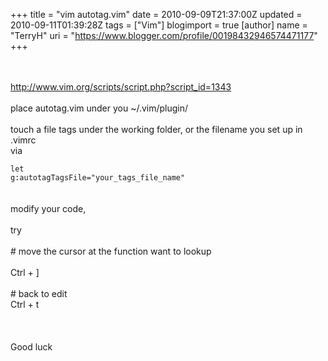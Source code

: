 +++
title = "vim autotag.vim"
date = 2010-09-09T21:37:00Z
updated = 2010-09-11T01:39:28Z
tags = ["Vim"]
blogimport = true 
[author]
	name = "TerryH"
	uri = "https://www.blogger.com/profile/00198432946574471177"
+++

<a href="http://www.vim.org/"><img src="http://lh6.ggpht.com/_Bsjm2Qp0Duc/TIrl0ruZ_4I/AAAAAAAAA9w/Mn-jjYecu2s/s800/200px-Icon-Vim.svg.png" border="0" alt="" /></a><br /><br /><br /><a href="http://www.vim.org/scripts/script.php?script_id=1343">http://www.vim.org/scripts/script.php?script_id=1343</a><br /><br />place autotag.vim under you ~/.vim/plugin/<br /><br />touch a file tags under the working folder, or the filename you set up in .vimrc<br />via<br /><code><br />let g:autotagTagsFile="your_tags_file_name"<br /></code><br /><br />modify your code,<br /><br />try<br /><br /># move the cursor at the function want to lookup<br /><br />Ctrl + ]<br /><br /># back to edit<br />Ctrl + t<br /><br /><br /><br />Good luck
